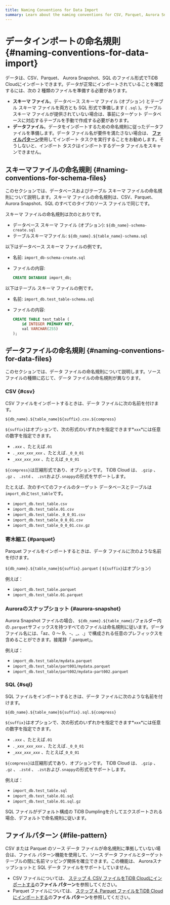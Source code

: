 ```yaml
---
title: Naming Conventions for Data Import
summary: Learn about the naming conventions for CSV, Parquet, Aurora Snapshot, and SQL files during data import.
---
```


# データインポートの命名規則 {#naming-conventions-for-data-import}

データは、CSV、Parquet、 Aurora Snapshot、SQL のファイル形式でTiDB Cloudにインポートできます。データが正常にインポートされていることを確認するには、次の 2 種類のファイルを準備する必要があります。

-   **スキーマ ファイル**。データベース スキーマ ファイル (オプション) とテーブル スキーマ ファイルを両方とも SQL 形式で準備します ( `.sql` )。テーブル スキーマ ファイルが提供されていない場合は、事前にターゲット データベースに対応するテーブルを手動で作成する必要があります。
-   **データファイル**。データをインポートするための命名規則に従ったデータファイルを準備します。データ ファイル名が要件を満たさない場合は、 [**ファイルパターン**](#file-pattern)使用してインポート タスクを実行することをお勧めします。そうしないと、インポート タスクはインポートするデータ ファイルをスキャンできません。

## スキーマファイルの命名規則 {#naming-conventions-for-schema-files}

このセクションでは、データベースおよびテーブル スキーマ ファイルの命名規則について説明します。スキーマ ファイルの命名規則は、CSV、Parquet、 Aurora Snapshot、SQL のすべてのタイプのソース ファイルで同じです。

スキーマ ファイルの命名規則は次のとおりです。

-   データベース スキーマ ファイル (オプション): `${db_name}-schema-create.sql`
-   テーブルスキーマファイル: `${db_name}.${table_name}-schema.sql`

以下はデータベース スキーマ ファイルの例です。

-   名前: `import_db-schema-create.sql`
-   ファイルの内容:

    ```sql
    CREATE DATABASE import_db;
    ```

以下はテーブル スキーマ ファイルの例です。

-   名前: `import_db.test_table-schema.sql`
-   ファイルの内容:

    ```sql
    CREATE TABLE test_table (
        id INTEGER PRIMARY KEY,
        val VARCHAR(255)
    );
    ```

## データファイルの命名規則 {#naming-conventions-for-data-files}

このセクションでは、データ ファイルの命名規則について説明します。ソース ファイルの種類に応じて、データ ファイルの命名規則が異なります。

### CSV {#csv}

CSV ファイルをインポートするときは、データ ファイルに次の名前を付けます。

`${db_name}.${table_name}${suffix}.csv.${compress}`

`${suffix}`はオプションで、次の形式のいずれかを指定できます*`xxx`*には任意の数字を指定できます。

-   *`.xxx`* 、たとえば`.01`
-   *`._xxx_xxx_xxx`* 、たとえば`._0_0_01`
-   *`_xxx_xxx_xxx`* 、たとえば`_0_0_01`

`${compress}`は圧縮形式であり、オプションです。 TiDB Cloud は、 `.gzip` 、 `.gz` 、 `.zstd` 、 `.zst`および`.snappy`の形式をサポートします。

たとえば、次のすべてのファイルのターゲット データベースとテーブルは`import_db`と`test_table`です。

-   `import_db.test_table.csv`
-   `import_db.test_table.01.csv`
-   `import_db.test_table._0_0_01.csv`
-   `import_db.test_table_0_0_01.csv`
-   `import_db.test_table_0_0_01.csv.gz`

### 寄木細工 {#parquet}

Parquet ファイルをインポートするときは、データ ファイルに次のような名前を付けます。

`${db_name}.${table_name}${suffix}.parquet` ( `${suffix}`はオプション)

例えば：

-   `import_db.test_table.parquet`
-   `import_db.test_table.01.parquet`

### Auroraのスナップショット {#aurora-snapshot}

Aurora Snapshot ファイルの場合、 `${db_name}.${table_name}/`フォルダー内の`.parquet`サフィックスを持つすべてのファイルは命名規則に従います。データ ファイル名には、「az、0 ～ 9、-、_、.」で構成される任意のプレフィックスを含めることができます。接尾辞「.parquet」。

例えば：

-   `import_db.test_table/mydata.parquet`
-   `import_db.test_table/part001/mydata.parquet`
-   `import_db.test_table/part002/mydata-part002.parquet`

### SQL {#sql}

SQL ファイルをインポートするときは、データ ファイルに次のような名前を付けます。

`${db_name}.${table_name}${suffix}.sql.${compress}`

`${suffix}`はオプションで、次の形式のいずれかを指定できます*`xxx`*には任意の数字を指定できます。

-   *`.xxx`* 、たとえば`.01`
-   *`._xxx_xxx_xxx`* 、たとえば`._0_0_01`
-   *`_xxx_xxx_xxx`* 、たとえば`_0_0_01`

`${compress}`は圧縮形式であり、オプションです。 TiDB Cloud は、 `.gzip` 、 `.gz` 、 `.zstd` 、 `.zst`および`.snappy`の形式をサポートします。

例えば：

-   `import_db.test_table.sql`
-   `import_db.test_table.01.sql`
-   `import_db.test_table.01.sql.gz`

SQL ファイルがデフォルト構成の TiDB Dumplingを介してエクスポートされる場合、デフォルトで命名規則に従います。

## ファイルパターン {#file-pattern}

CSV または Parquet のソース データ ファイルが命名規則に準拠していない場合は、ファイル パターン機能を使用して、ソース データ ファイルとターゲット テーブルの間に名前マッピング関係を確立できます。この機能は、 Auroraスナップショットと SQL データ ファイルをサポートしていません。

-   CSV ファイルについては、 [ステップ 4. CSV ファイルをTiDB Cloudにインポートする](/tidb-cloud/import-csv-files.md#step-4-import-csv-files-to-tidb-cloud)の**ファイル パターン**を参照してください。
-   Parquet ファイルについては、 [ステップ 4. Parquet ファイルをTiDB Cloudにインポートする](/tidb-cloud/import-parquet-files.md#step-4-import-parquet-files-to-tidb-cloud)の**ファイル パターン**を参照してください。
